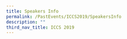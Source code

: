 ```yaml
---
title: Speakers Info
permalink: /PastEvents/ICCS2019/SpeakersInfo
description: ""
third_nav_title: ICCS 2019
---
```

